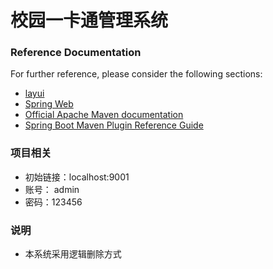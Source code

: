 # 校园一卡通管理系统

### Reference Documentation
For further reference, please consider the following sections:

* [layui](https://www.layui.com/doc/)
* [Spring Web](https://docs.spring.io/spring-boot/docs/2.2.5.RELEASE/reference/htmlsingle/#boot-features-developing-web-applications)
* [Official Apache Maven documentation](https://maven.apache.org/guides/index.html)
* [Spring Boot Maven Plugin Reference Guide](https://docs.spring.io/spring-boot/docs/2.2.5.RELEASE/maven-plugin/)

### 项目相关

* 初始链接：localhost:9001
* 账号： admin
* 密码：123456

### 说明
* 本系统采用逻辑删除方式